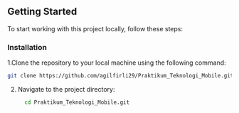 <!-- GETTING STARTED -->
## Getting Started

To start working with this project locally, follow these steps:


### Installation

1.Clone the repository to your local machine using the following command:
   ```sh
   git clone https://github.com/agilfirli29/Praktikum_Teknologi_Mobile.git
   ```
2. Navigate to the project directory:

    ```bash
      cd Praktikum_Teknologi_Mobile.git
    ```

